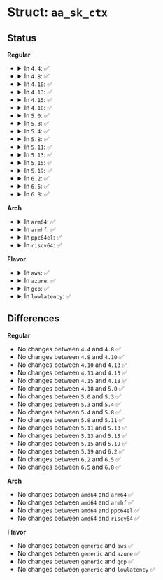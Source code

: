 # Struct: <code>aa_sk_ctx</code>

## Status
<b>Regular</b>
<ul>
<li>
<details>
<summary>In <code>4.4</code>: ✅</summary>

```c
struct aa_sk_ctx {
    struct aa_label *label;
    struct aa_label *peer;
    struct path path;
};
```
</details>
</li>
<li>
<details>
<summary>In <code>4.8</code>: ✅</summary>

```c
struct aa_sk_ctx {
    struct aa_label *label;
    struct aa_label *peer;
    struct path path;
};
```
</details>
</li>
<li>
<details>
<summary>In <code>4.10</code>: ✅</summary>

```c
struct aa_sk_ctx {
    struct aa_label *label;
    struct aa_label *peer;
    struct path path;
};
```
</details>
</li>
<li>
<details>
<summary>In <code>4.13</code>: ✅</summary>

```c
struct aa_sk_ctx {
    struct aa_label *label;
    struct aa_label *peer;
    struct path path;
};
```
</details>
</li>
<li>
<details>
<summary>In <code>4.15</code>: ✅</summary>

```c
struct aa_sk_ctx {
    struct aa_label *label;
    struct aa_label *peer;
    struct path path;
};
```
</details>
</li>
<li>
<details>
<summary>In <code>4.18</code>: ✅</summary>

```c
struct aa_sk_ctx {
    struct aa_label *label;
    struct aa_label *peer;
    struct path path;
};
```
</details>
</li>
<li>
<details>
<summary>In <code>5.0</code>: ✅</summary>

```c
struct aa_sk_ctx {
    struct aa_label *label;
    struct aa_label *peer;
    struct path path;
};
```
</details>
</li>
<li>
<details>
<summary>In <code>5.3</code>: ✅</summary>

```c
struct aa_sk_ctx {
    struct aa_label *label;
    struct aa_label *peer;
    struct path path;
};
```
</details>
</li>
<li>
<details>
<summary>In <code>5.4</code>: ✅</summary>

```c
struct aa_sk_ctx {
    struct aa_label *label;
    struct aa_label *peer;
    struct path path;
};
```
</details>
</li>
<li>
<details>
<summary>In <code>5.8</code>: ✅</summary>

```c
struct aa_sk_ctx {
    struct aa_label *label;
    struct aa_label *peer;
    struct path path;
};
```
</details>
</li>
<li>
<details>
<summary>In <code>5.11</code>: ✅</summary>

```c
struct aa_sk_ctx {
    struct aa_label *label;
    struct aa_label *peer;
    struct path path;
};
```
</details>
</li>
<li>
<details>
<summary>In <code>5.13</code>: ✅</summary>

```c
struct aa_sk_ctx {
    struct aa_label *label;
    struct aa_label *peer;
    struct path path;
};
```
</details>
</li>
<li>
<details>
<summary>In <code>5.15</code>: ✅</summary>

```c
struct aa_sk_ctx {
    struct aa_label *label;
    struct aa_label *peer;
    struct path path;
};
```
</details>
</li>
<li>
<details>
<summary>In <code>5.19</code>: ✅</summary>

```c
struct aa_sk_ctx {
    struct aa_label *label;
    struct aa_label *peer;
    struct path path;
};
```
</details>
</li>
<li>
<details>
<summary>In <code>6.2</code>: ✅</summary>

```c
struct aa_sk_ctx {
    struct aa_label *label;
    struct aa_label *peer;
    struct path path;
};
```
</details>
</li>
<li>
<details>
<summary>In <code>6.5</code>: ✅</summary>

```c
struct aa_sk_ctx {
    struct aa_label *label;
    struct aa_label *peer;
    struct path path;
};
```
</details>
</li>
<li>
<details>
<summary>In <code>6.8</code>: ✅</summary>

```c
struct aa_sk_ctx {
    struct aa_label *label;
    struct aa_label *peer;
    struct path path;
};
```
</details>
</li>
</ul>
<b>Arch</b>
<ul>
<li>
<details>
<summary>In <code>arm64</code>: ✅</summary>

```c
struct aa_sk_ctx {
    struct aa_label *label;
    struct aa_label *peer;
    struct path path;
};
```
</details>
</li>
<li>
<details>
<summary>In <code>armhf</code>: ✅</summary>

```c
struct aa_sk_ctx {
    struct aa_label *label;
    struct aa_label *peer;
    struct path path;
};
```
</details>
</li>
<li>
<details>
<summary>In <code>ppc64el</code>: ✅</summary>

```c
struct aa_sk_ctx {
    struct aa_label *label;
    struct aa_label *peer;
    struct path path;
};
```
</details>
</li>
<li>
<details>
<summary>In <code>riscv64</code>: ✅</summary>

```c
struct aa_sk_ctx {
    struct aa_label *label;
    struct aa_label *peer;
    struct path path;
};
```
</details>
</li>
</ul>
<b>Flavor</b>
<ul>
<li>
<details>
<summary>In <code>aws</code>: ✅</summary>

```c
struct aa_sk_ctx {
    struct aa_label *label;
    struct aa_label *peer;
    struct path path;
};
```
</details>
</li>
<li>
<details>
<summary>In <code>azure</code>: ✅</summary>

```c
struct aa_sk_ctx {
    struct aa_label *label;
    struct aa_label *peer;
    struct path path;
};
```
</details>
</li>
<li>
<details>
<summary>In <code>gcp</code>: ✅</summary>

```c
struct aa_sk_ctx {
    struct aa_label *label;
    struct aa_label *peer;
    struct path path;
};
```
</details>
</li>
<li>
<details>
<summary>In <code>lowlatency</code>: ✅</summary>

```c
struct aa_sk_ctx {
    struct aa_label *label;
    struct aa_label *peer;
    struct path path;
};
```
</details>
</li>
</ul>

## Differences
<b>Regular</b>
<ul>
<li>
No changes between <code>4.4</code> and <code>4.8</code> ✅
</li>
<li>
No changes between <code>4.8</code> and <code>4.10</code> ✅
</li>
<li>
No changes between <code>4.10</code> and <code>4.13</code> ✅
</li>
<li>
No changes between <code>4.13</code> and <code>4.15</code> ✅
</li>
<li>
No changes between <code>4.15</code> and <code>4.18</code> ✅
</li>
<li>
No changes between <code>4.18</code> and <code>5.0</code> ✅
</li>
<li>
No changes between <code>5.0</code> and <code>5.3</code> ✅
</li>
<li>
No changes between <code>5.3</code> and <code>5.4</code> ✅
</li>
<li>
No changes between <code>5.4</code> and <code>5.8</code> ✅
</li>
<li>
No changes between <code>5.8</code> and <code>5.11</code> ✅
</li>
<li>
No changes between <code>5.11</code> and <code>5.13</code> ✅
</li>
<li>
No changes between <code>5.13</code> and <code>5.15</code> ✅
</li>
<li>
No changes between <code>5.15</code> and <code>5.19</code> ✅
</li>
<li>
No changes between <code>5.19</code> and <code>6.2</code> ✅
</li>
<li>
No changes between <code>6.2</code> and <code>6.5</code> ✅
</li>
<li>
No changes between <code>6.5</code> and <code>6.8</code> ✅
</li>
</ul>
<b>Arch</b>
<ul>
<li>
No changes between <code>amd64</code> and <code>arm64</code> ✅
</li>
<li>
No changes between <code>amd64</code> and <code>armhf</code> ✅
</li>
<li>
No changes between <code>amd64</code> and <code>ppc64el</code> ✅
</li>
<li>
No changes between <code>amd64</code> and <code>riscv64</code> ✅
</li>
</ul>
<b>Flavor</b>
<ul>
<li>
No changes between <code>generic</code> and <code>aws</code> ✅
</li>
<li>
No changes between <code>generic</code> and <code>azure</code> ✅
</li>
<li>
No changes between <code>generic</code> and <code>gcp</code> ✅
</li>
<li>
No changes between <code>generic</code> and <code>lowlatency</code> ✅
</li>
</ul>
